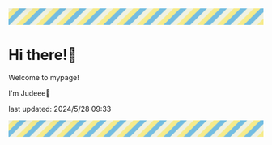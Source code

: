 <!-- Header image -->
<img src="./pokemon/pokemon_30.png" width="1000">

# Hi there!👋

Welcome to mypage!

I'm Judeee🐷

last updated: 2024/5/28 09:33

<!-- Footer image -->
<img src="./pokemon/pokemon_30.png" width="1000">
